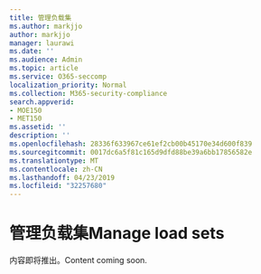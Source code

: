 ```yaml
---
title: 管理负载集
ms.author: markjjo
author: markjjo
manager: laurawi
ms.date: ''
ms.audience: Admin
ms.topic: article
ms.service: O365-seccomp
localization_priority: Normal
ms.collection: M365-security-compliance
search.appverid:
- MOE150
- MET150
ms.assetid: ''
description: ''
ms.openlocfilehash: 28336f633967ce61ef2cb00b45170e34d600f839
ms.sourcegitcommit: 0017dc6a5f81c165d9dfd88be39a6bb17856582e
ms.translationtype: MT
ms.contentlocale: zh-CN
ms.lasthandoff: 04/23/2019
ms.locfileid: "32257680"
---
```

# <a name="manage-load-sets"></a><span data-ttu-id="bb6a9-102">管理负载集</span><span class="sxs-lookup"><span data-stu-id="bb6a9-102">Manage load sets</span></span>

<span data-ttu-id="bb6a9-103">内容即将推出。</span><span class="sxs-lookup"><span data-stu-id="bb6a9-103">Content coming soon.</span></span>